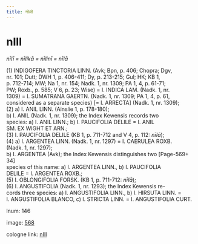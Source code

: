 ```yaml
---
title: नीली
---
```


# nIlI

<i>nīlī = nīlikā = nīlinī = nīlā</i>  <div n="P" />(1) <bot>INDIGOFERA TINCTORIA LINN.</bot> (Avk; Bpn, p. 406; Chopra; Dgv, <div n="lb" />nr. 101; Dutt; DWH 1, p. 406-411; Dy, p. 213-215; Gul; HK; KB 1, <div n="lb" />p. 712-714; MW; Na 1, nr. 154; Nadk. 1, nr. 1309; PA 1, 4, p. 61-71; <div n="lb" />PW; Roxb., p. 585; V 6, p. 23; Wise) = <bot>I. INDICA LAM.</bot> (Nadk. 1, nr. <div n="lb" />1309) = <bot>I. SUMATRANA GAERTN.</bot> (Nadk. 1, nr. 1309; PA 1, 4, p. 61, <div n="lb" />considered as a separate species) [= <bot>I. ARRECTA</bot>] (Nadk. 1, nr. 1309); <div n="P" />(2) a) <bot>I. ANIL LINN.</bot> (Ainslie 1, p. 178-180); <div n="lb" />b) <bot>I. ANIL</bot> (Nadk. 1, nr. 1309); the Index Kewensis records two <div n="lb" />species: a) <bot>I. ANIL LINN.</bot>; b) <bot>I. PAUCIFOLIA DELILE</bot> = <bot>I. ANIL <div n="lb" />SM. EX WIGHT ET ARN.</bot>; <div n="P" />(3) <bot>I. PAUCIFOLIA DELILE</bot> (KB 1, p. 711-712 and V 4, p. 112: <i>nīlā</i>); <div n="P" />(4) a) <bot>I. ARGENTEA LINN.</bot> (Nadk. 1, nr. 1297) = <bot>I. CAERULEA ROXB.</bot> <div n="lb" />(Nadk. 1, nr. 1297); <div n="lb" />b) <bot>I. ARGENTEA</bot> (Avk); the Index Kewensis distinguishes two [Page-569+ 34] <div n="lb" />species of this name: a) <bot>I. ARGENTEA LINN.</bot>, b) <bot>I. PAUCIFOLIA <div n="lb" />DELILE</bot> = <bot>I. ARGENTEA ROXB.</bot>; <div n="P" />(5) <bot>I. OBLONGIFOLIA FORSK.</bot> (KB 1, p. 711-712: <i>nīlā</i>); <div n="P" />(6) <bot>I. ANGUSTIFOLIA</bot> (Nadk. 1, nr. 1293); the Index Kewensis re- <div n="lb" />cords three species: a) <bot>I. ANGUSTIFOLIA LINN.</bot>, b) <bot>I. HIRSUTA LINN.</bot> = <div n="lb" /><bot>I. ANGUSTIFOLIA BLANCO</bot>, c) <bot>I. STRICTA LINN.</bot> = <bot>I. ANGUSTIFOLIA CURT.</bot>

lnum: 146

image: [568](https://www.sanskrit-lexicon.uni-koeln.de/scans/csl-apidev/servepdf.php?dict=snp&page=568)

cologne link: [nIlI](https://sanskrit-lexicon.uni-koeln.de/scans/csl-apidev/getword.php?dict=snp&key=nIlI)

